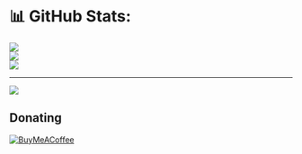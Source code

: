 # 📊 GitHub Stats:
![](https://github-readme-stats.vercel.app/api?username=0xenia&theme=dark&hide_border=false&include_all_commits=false&count_private=false)<br/>
![](https://github-readme-streak-stats.herokuapp.com/?user=0xenia&theme=dark&hide_border=false)<br/>
![](https://github-readme-stats.vercel.app/api/top-langs/?username=0xenia&theme=dark&hide_border=false&include_all_commits=false&count_private=false&layout=compact)

---
[![](https://visitcount.itsvg.in/api?id=0xenia&icon=0&color=0)](https://visitcount.itsvg.in)

  ## Donating
  [![BuyMeACoffee](https://img.shields.io/badge/Buy%20Me%20a%20Coffee-ffdd00?style=for-the-badge&logo=buy-me-a-coffee&logoColor=black)](https://buymeacoffee.com/0xenia) 

